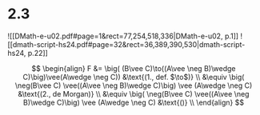 
# 2.3
![[DMath-e-u02.pdf#page=1&rect=77,254,518,336|DMath-e-u02, p.1]]
![[dmath-script-hs24.pdf#page=32&rect=36,389,390,530|dmath-script-hs24, p.22]]

$$
\begin{align}
F &= \big( (B\vee C)\to((A\vee \neg B)\wedge C)\big)\vee(A\wedge \neg C)) &\text{(1., def. $\to$)} \\
&\equiv \big( \neg(B\vee C) \vee((A\vee \neg B)\wedge C)\big) \vee (A\wedge \neg C) &\text{(2., de Morgan)} \\
&\equiv \big( \neg(B\vee C) \vee((A\vee \neg B)\wedge C)\big) \vee (A\wedge \neg C) &\text{()} \\
\end{align}
$$